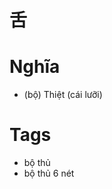 # 舌

# Nghĩa
* (bộ) Thiệt (cái lưỡi)

# Tags
* bộ thủ
*  bộ thủ 6 nét

<script>window.HANZI_FIELD='舌';</script>
